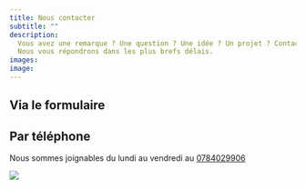```yaml
---
title: Nous contacter
subtitle: ""
description:
  Vous avez une remarque ? Une question ? Une idée ? Un projet ? Contactez-nous.
  Nous vous répondrons dans les plus brefs délais.
images:
image:
---
```


<two-columns>
<div>

## Via le formulaire

<contact-form></contact-form>

</div>

<div>

## Par téléphone

Nous sommes joignables du lundi au vendredi au [0784029906](tel:0784029906)

![](/images/crocosphone.jpg)

</div>
</two-columns>
